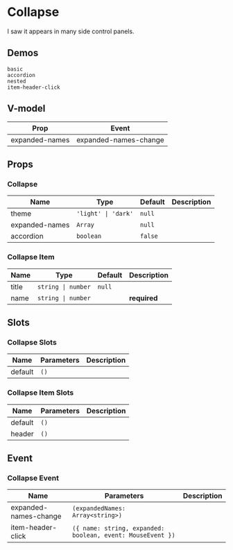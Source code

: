 # Collapse
I saw it appears in many side control panels.
## Demos
```demo
basic
accordion
nested
item-header-click
```
## V-model
|Prop|Event|
|-|-|
|expanded-names|expanded-names-change|

## Props
### Collapse
|Name|Type|Default|Description|
|-|-|-|-|
|theme|`'light' \| 'dark'`|`null`||
|expanded-names|`Array`|`null`||
|accordion|`boolean`|`false`||

### Collapse Item
|Name|Type|Default|Description|
|-|-|-|-|
|title|`string \| number`|`null`||
|name|`string \| number`||**required**|

## Slots
### Collapse Slots
|Name|Parameters|Description|
|-|-|-|
|default|`()`||

### Collapse Item Slots
|Name|Parameters|Description|
|-|-|-|
|default|`()`||
|header|`()`||

## Event
### Collapse Event
|Name|Parameters|Description|
|-|-|-|
|expanded-names-change|`(expandedNames: Array<string>)`||
|item-header-click|`({ name: string, expanded: boolean, event: MouseEvent })`||